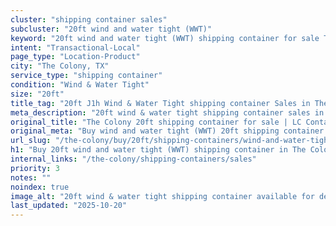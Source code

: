 ```yaml
---
cluster: "shipping container sales"
subcluster: "20ft wind and water tight (WWT)"
keyword: "20ft wind and water tight (WWT) shipping container for sale The Colony, TX"
intent: "Transactional-Local"
page_type: "Location-Product"
city: "The Colony, TX"
service_type: "shipping container"
condition: "Wind & Water Tight"
size: "20ft"
title_tag: "20ft J1h Wind & Water Tight shipping container Sales in The Colony | LC Container"
meta_description: "20ft wind & water tight shipping container sales in The Colony. Fast delivery, competitive pricing. Serving shipping containers area. Quote ID: 23C. Call (214) 524-4168 for your free quote today."
original_title: "The Colony 20ft shipping container for sale | LC Container"
original_meta: "Buy wind and water tight (WWT) 20ft shipping container sale with local delivery in The Colony, TX. LC Container — local Since 2003. Request a fast quote today."
url_slug: "/the-colony/buy/20ft/shipping-containers/wind-and-water-tight-wwt"
h1: "Buy 20ft wind and water tight (WWT) shipping container in The Colony"
internal_links: "/the-colony/shipping-containers/sales"
priority: 3
notes: ""
noindex: true
image_alt: "20ft wind & water tight shipping container available for delivery in The Colony"
last_updated: "2025-10-20"
---
```


<!-- TODO: Add unique city/inventory copy, images, and internal links here. -->
